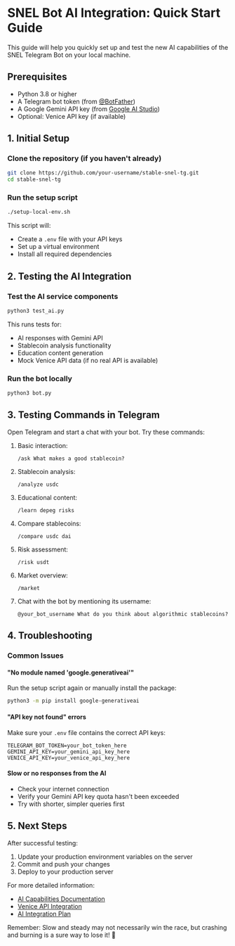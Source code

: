 # SNEL Bot AI Integration: Quick Start Guide

This guide will help you quickly set up and test the new AI capabilities of the SNEL Telegram Bot on your local machine.

## Prerequisites

- Python 3.8 or higher
- A Telegram bot token (from [@BotFather](https://t.me/BotFather))
- A Google Gemini API key (from [Google AI Studio](https://ai.google.dev/))
- Optional: Venice API key (if available)

## 1. Initial Setup

### Clone the repository (if you haven't already)
```bash
git clone https://github.com/your-username/stable-snel-tg.git
cd stable-snel-tg
```

### Run the setup script
```bash
./setup-local-env.sh
```

This script will:
- Create a `.env` file with your API keys
- Set up a virtual environment
- Install all required dependencies

## 2. Testing the AI Integration

### Test the AI service components
```bash
python3 test_ai.py
```

This runs tests for:
- AI responses with Gemini API
- Stablecoin analysis functionality
- Education content generation
- Mock Venice API data (if no real API is available)

### Run the bot locally
```bash
python3 bot.py
```

## 3. Testing Commands in Telegram

Open Telegram and start a chat with your bot. Try these commands:

1. Basic interaction:
   ```
   /ask What makes a good stablecoin?
   ```

2. Stablecoin analysis:
   ```
   /analyze usdc
   ```

3. Educational content:
   ```
   /learn depeg risks
   ```

4. Compare stablecoins:
   ```
   /compare usdc dai
   ```

5. Risk assessment:
   ```
   /risk usdt
   ```

6. Market overview:
   ```
   /market
   ```

7. Chat with the bot by mentioning its username:
   ```
   @your_bot_username What do you think about algorithmic stablecoins?
   ```

## 4. Troubleshooting

### Common Issues

#### "No module named 'google.generativeai'"
Run the setup script again or manually install the package:
```bash
python3 -m pip install google-generativeai
```

#### "API key not found" errors
Make sure your `.env` file contains the correct API keys:
```
TELEGRAM_BOT_TOKEN=your_bot_token_here
GEMINI_API_KEY=your_gemini_api_key_here
VENICE_API_KEY=your_venice_api_key_here
```

#### Slow or no responses from the AI
- Check your internet connection
- Verify your Gemini API key quota hasn't been exceeded
- Try with shorter, simpler queries first

## 5. Next Steps

After successful testing:
1. Update your production environment variables on the server
2. Commit and push your changes
3. Deploy to your production server

For more detailed information:
- [AI Capabilities Documentation](AI_CAPABILITIES.md)
- [Venice API Integration](VENICE_API.md)
- [AI Integration Plan](../AI_INTEGRATION_PLAN.md)

Remember: Slow and steady may not necessarily win the race, but crashing and burning is a sure way to lose it! 🐌